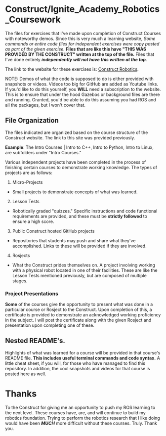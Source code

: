 # Construct/Ignite_Academy_Robotics_Coursework
The files for exercises that I've made upon completion of Construct Courses with noteworthy demos. Since this is very much a learning website, *Some commands or entire code files for independent exercises were copy pasted as part of the given exercise.* **Files that are like this have "THIS WAS PROVIDED BY THE CONSTRUCT" written at the top of the file.** Files that I've done entirely ***independently will not have this written at the top***. 

The link to the website for these exercises is: [Construct Robotics](https://app.theconstructsim.com/).

NOTE: Demos of what the code is supposed to do is either provided with snapshots or videos. Videos too big for GitHub are added as Youtube links. If you'd like to do this yourself, you **WILL** need a subscription to the website. This is to ensure that under the hood Gazebos or background files are there and running. Granted, you'd be able to do this assuming you had ROS and all the packages, but I won't cover that.

## File Organization
The files indicated are organized based on the course structure of the Construct website. The link to this site was provided previously. 

**Example**: The Intro Courses | Intro to C++, Intro to Python, Intro to Linux, are subfolders under "Intro Courses."

Various independent projects have been completed in the process of finishing certain courses to demonstrate working knowledge. The types of projects are as follows:
1. Micro-Projects
 - Small projects to demonstrate concepts of what was learned.
2. Lesson Tests
 - Robotically graded "quizzes." Specific instructions and code functional requirements are provided, and these must be **strictly followed** to ensure a high score. 
 3. Public Construct hosted GitHub projects
 - Repositories that students may push and share what they've accomplished. Links to these will be provided if they are involved. 
 4. Rosjects
 - What the Construct prides themselves on. A project involving working with a physical robot located in one of their facilities. These are like the Lesson Tests mentioned previously, but are composed of multiple stages.
 
 ### Project Presentations
 **Some** of the courses give the opportunity to present what was done in a particular course or Rosject to the Construct. Upon completion of this, a certificate is provided to demonstrate an acknowledged working proficiency in the subject. I will post the certificate along with the given Rosject and presentation upon completing  one of these.  

## Nested README's.
Highlights of what was learned for a course will be provided in that course's README file. **This includes useful terminal commands and code syntax.** A little cheat sheet, if you will, for those who have managed to find this repository. In addition, the cool snapshots and videos for that course is posted here as well. 

# Thanks
To the Construct for giving me an opportunity to push my ROS learning to the next level. These courses have, are, and will continue to build my robotics foundation. Trying to perform the robotics research that I like doing would have been ***MUCH*** more difficult without these courses. Truly. Thank you.
